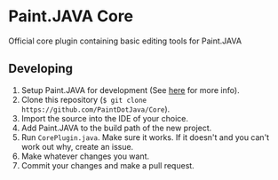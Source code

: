 Paint.JAVA Core
===============
Official core plugin containing basic editing tools for Paint.JAVA

## Developing
1. Setup Paint.JAVA for development
(See [here](https://github.com/PaintDotJava/Paint.JAVA) for more info).
2. Clone this repository (`$ git clone https://github.com/PaintDotJava/Core`).
3. Import the source into the IDE of your choice.
4. Add Paint.JAVA to the build path of the new project.
5. Run `CorePlugin.java`. Make sure it works. If it doesn't and you can't work
out why, create an issue.
6. Make whatever changes you want.
7. Commit your changes and make a pull request.
